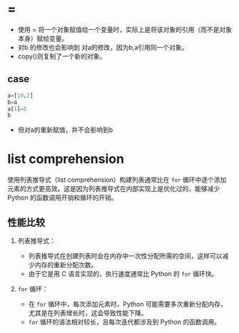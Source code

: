 # =
* 使用 = 将一个对象赋值给一个变量时，实际上是将该对象的引用（而不是对象本身）赋给变量。
* 对b 的修改也会影响到 对a的修改，因为b,a引用同一个对象。
* copy()则复制了一个新的对象。
## case
```python
a=[10,2]
b=a
a[1]=5
b
```
* 但对a的重新赋值，并不会影响到b

# list comprehension
使用列表推导式（list comprehension）构建列表通常比在 `for` 循环中逐个添加元素的方式更高效。这是因为列表推导式在内部实现上是优化过的，能够减少 Python 的函数调用开销和循环的开销。

## 性能比较
1. 列表推导式：
   - 列表推导式在创建列表时会在内存中一次性分配所需的空间，这样可以减少内存的重新分配次数。
   - 由于它是用 C 语言实现的，执行速度通常比 Python 的 `for` 循环快。

2. `for` 循环：
   - 在 `for` 循环中，每次添加元素时，Python 可能需要多次重新分配内存，尤其是在列表增长时，这会导致性能下降。
   - `for` 循环的语法相对较长，且每次迭代都涉及到 Python 的函数调用。
